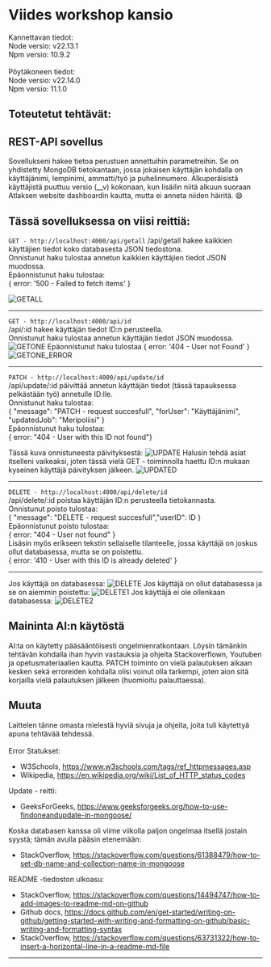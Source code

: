 # Viides workshop kansio
Kannettavan tiedot:  
Node versio: v22.13.1  
Npm versio: 10.9.2 
<br><br> 
Pöytäkoneen tiedot:  
Node versio: v22.14.0  
Npm versio: 11.1.0
## Toteutetut tehtävät:

## REST-API sovellus
Sovellukseni hakee tietoa perustuen annettuihin parametreihin. Se on yhdistetty MongoDB tietokantaan, jossa jokaisen käyttäjän kohdalla on käyttäjänimi, lempinimi, ammatti/työ ja puhelinnumero. Alkuperäisistä käyttäjistä puuttuu versio (__v) kokonaan, kun lisäilin niitä alkuun suoraan Atlaksen website dashboardin kautta, mutta ei anneta niiden häiritä. 😄
<br>
## Tässä sovelluksessa on viisi reittiä: 
  
```GET - http://localhost:4000/api/getall```
/api/getall hakee kaikkien käyttäjien tiedot koko databasesta JSON tiedostona.  
Onnistunut haku tulostaa annetun kaikkien käyttäjien tiedot JSON muodossa.  
Epäonnistunut haku tulostaa:  
{ error: '500 - Failed to fetch items' }  

![GETALL](/WS05/screenshots/getall.png)
<br> 
- - -
```GET - http://localhost:4000/api/id```   
/api/:id hakee käyttäjän tiedot ID:n perusteella.    
Onnistunut haku tulostaa annetun käyttäjän tiedot JSON muodossa.  
![GETONE](/WS05/screenshots/getone.png)
Epäonnistunut haku tulostaa { error: '404 - User not Found' } 
![GETONE_ERROR](/WS05/screenshots/errorget.png)
<br>  
- - -
```PATCH - http://localhost:4000/api/update/id```  
/api/update/:id päivittää annetun käyttäjän tiedot (tässä tapauksessa pelkästään työ) annetulle ID:lle.  
Onnistunut haku tulostaa:  
{ "message": "PATCH - request succesfull",  "forUser": "Käyttäjänimi", "updatedJob": "Meripoliisi" }  
Epäonnistunut haku tulostaa:  
{ error: "404 - User with this ID not found"}

Tässä kuva onnistuneesta päivityksestä:
![UPDATE](/WS05/screenshots/update.png)
Halusin tehdä asiat itselleni vaikeaksi, joten tässä vielä GET - toiminnolla haettu ID:n mukaan kyseinen käyttäjä päivityksen jälkeen.
![UPDATED](/WS05/screenshots/getone_updated.png)
<br> 
- - -

```DELETE - http://localhost:4000/api/delete/id```  
/api/delete/:id poistaa käyttäjän ID:n perusteella tietokannasta.    
Onnistunut poisto tulostaa:  
{ "message": "DELETE - request succesfull","userID": ID }  
Epäonnistunut poisto tulostaa:  
{ error: "404 - User not found" }  
Lisäsin myös erikseen tekstin sellaiselle tilanteelle, jossa käyttäjä on joskus ollut databasessa, mutta se on poistettu.  
{ error: '410 - User with this ID is already deleted' }
- - -
Jos käyttäjä on databasessa:
![DELETE](/WS05/screenshots/delete.png)
Jos käyttäjä on ollut databasessa ja se on aiemmin poistettu:
![DELETE1](/WS05/screenshots/del.png)
Jos käyttäjä ei ole ollenkaan databasessa:
![DELETE2](/WS05/screenshots/delete2.png)
<br> 
## Maininta AI:n käytöstä
AI:ta on käytetty pääsääntöisesti ongelmienratkontaan. Löysin tämänkin tehtävän kohdalla ihan hyvin vastauksia ja ohjeita Stackoverflown, Youtuben ja opetusmateriaalien kautta. PATCH toiminto on vielä palautuksen aikaan kesken sekä erroreiden kohdalla olisi voinut olla tarkempi, joten aion sitä korjailla vielä palautuksen jälkeen (huomioitu palauttaessa).
## Muuta
Laittelen tänne omasta mielestä hyviä sivuja ja ohjeita, joita tuli käytettyä apuna tehtävää tehdessä.
<br><br>
Error Statukset:
- W3Schools, https://www.w3schools.com/tags/ref_httpmessages.asp   
- Wikipedia, https://en.wikipedia.org/wiki/List_of_HTTP_status_codes

Update - reitti:
- GeeksForGeeks, https://www.geeksforgeeks.org/how-to-use-findoneandupdate-in-mongoose/  

Koska databasen kanssa oli viime viikolla paljon ongelmaa itsellä jostain syystä; tämän avulla pääsin etenemään:
- StackOverflow, https://stackoverflow.com/questions/61388479/how-to-set-db-name-and-collection-name-in-mongoose 

README -tiedoston ulkoasu:
- StackOverflow, https://stackoverflow.com/questions/14494747/how-to-add-images-to-readme-md-on-github
- Github docs, https://docs.github.com/en/get-started/writing-on-github/getting-started-with-writing-and-formatting-on-github/basic-writing-and-formatting-syntax
- StackOverflow, https://stackoverflow.com/questions/63731322/how-to-insert-a-horizontal-line-in-a-readme-md-file 

- - -